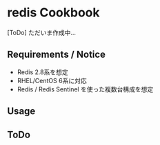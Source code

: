 redis Cookbook
==============

[ToDo] ただいま作成中...

Requirements / Notice
---------------------

- Redis 2.8系を想定
- RHEL/CentOS 6系に対応
- Redis / Redis Sentinel を使った複数台構成を想定

Usage
-----

ToDo
----


